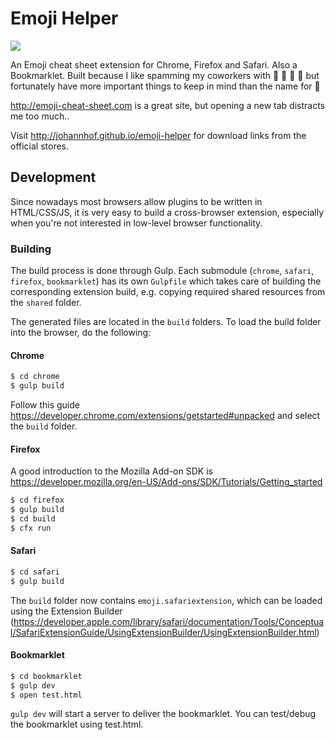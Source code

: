 Emoji Helper
============

![](https://raw.githubusercontent.com/johannhof/emoji-helper/master/resources/screenshot1.png?token=2622601__eyJzY29wZSI6IlJhd0Jsb2I6am9oYW5uaG9mL2Vtb2ppLWhlbHBlci9tYXN0ZXIvcmVzb3VyY2VzL3NjcmVlbnNob3QxLnBuZyIsImV4cGlyZXMiOjE0MDA0MzExODJ9--1ee6793d36f12b16684379623ba84ce7de08ed57)

An Emoji cheat sheet extension for Chrome, Firefox and Safari. Also a Bookmarklet. Built because I like spamming my coworkers with :mushroom: :pig: :rocket: :snail: but fortunately have more important things to keep in mind than the name for :moyai:

http://emoji-cheat-sheet.com is a great site, but opening a new tab distracts me too much..

Visit http://johannhof.github.io/emoji-helper for download links from the official stores.

## Development

Since nowadays most browsers allow plugins to be written in HTML/CSS/JS, it is very easy to build a cross-browser extension, especially when you're not interested in low-level browser functionality.

### Building

The build process is done through Gulp. Each submodule (`chrome`, `safari`, `firefox`, `bookmarklet`) has its own `Gulpfile` which takes care of building the corresponding extension build, e.g. copying required shared resources from the `shared` folder. 

The generated files are located in the `build` folders. To load the build folder into the browser, do the following:


#### Chrome

```bash
$ cd chrome
$ gulp build
```
Follow this guide https://developer.chrome.com/extensions/getstarted#unpacked and select the `build` folder.


#### Firefox

A good introduction to the Mozilla Add-on SDK is https://developer.mozilla.org/en-US/Add-ons/SDK/Tutorials/Getting_started

```bash
$ cd firefox
$ gulp build
$ cd build
$ cfx run
```

#### Safari

```bash
$ cd safari
$ gulp build
```

The `build` folder now contains `emoji.safariextension`, which can be loaded using the Extension Builder (https://developer.apple.com/library/safari/documentation/Tools/Conceptual/SafariExtensionGuide/UsingExtensionBuilder/UsingExtensionBuilder.html)

#### Bookmarklet

```bash
$ cd bookmarklet
$ gulp dev
$ open test.html
```

`gulp dev` will start a server to deliver the bookmarklet. You can test/debug the bookmarklet using test.html.
